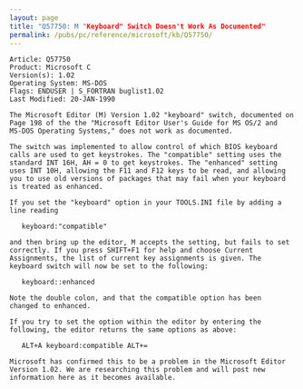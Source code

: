 ```yaml
---
layout: page
title: "Q57750: M "Keyboard" Switch Doesn't Work As Documented"
permalink: /pubs/pc/reference/microsoft/kb/Q57750/
---
```


	Article: Q57750
	Product: Microsoft C
	Version(s): 1.02
	Operating System: MS-DOS
	Flags: ENDUSER | S_FORTRAN buglist1.02
	Last Modified: 20-JAN-1990
	
	The Microsoft Editor (M) Version 1.02 "keyboard" switch, documented on
	Page 198 of the the "Microsoft Editor User's Guide for MS OS/2 and
	MS-DOS Operating Systems," does not work as documented.
	
	The switch was implemented to allow control of which BIOS keyboard
	calls are used to get keystrokes. The "compatible" setting uses the
	standard INT 16H, AH = 0 to get keystrokes. The "enhanced" setting
	uses INT 10H, allowing the F11 and F12 keys to be read, and allowing
	you to use old versions of packages that may fail when your keyboard
	is treated as enhanced.
	
	If you set the "keyboard" option in your TOOLS.INI file by adding a
	line reading
	
	   keyboard:"compatible"
	
	and then bring up the editor, M accepts the setting, but fails to set
	correctly. If you press SHIFT+F1 for help and choose Current
	Assignments, the list of current key assignments is given. The
	keyboard switch will now be set to the following:
	
	   keyboard::enhanced
	
	Note the double colon, and that the compatible option has been
	changed to enhanced.
	
	If you try to set the option within the editor by entering the
	following, the editor returns the same options as above:
	
	   ALT+A keyboard:compatible ALT+=
	
	Microsoft has confirmed this to be a problem in the Microsoft Editor
	Version 1.02. We are researching this problem and will post new
	information here as it becomes available.
